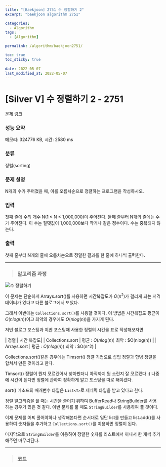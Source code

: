 ```yaml
---
title: "[Baekjoon] 2751 수 정렬하기 2"
excerpt: "baekjoon algorithm 2751"

categories:
  - Algorithm
tags:
  - [Algorithm]

permalink: /algorithm/baekjoon2751/

toc: true
toc_sticky: true
 
date: 2022-05-07
last_modified_at: 2022-05-07
---
```


# [Silver V] 수 정렬하기 2 - 2751

[문제 링크](https://www.acmicpc.net/problem/2751)

### 성능 요약

메모리: 324776 KB, 시간: 2580 ms

### 분류

정렬(sorting)

### 문제 설명

<p>N개의 수가 주어졌을 때, 이를 오름차순으로 정렬하는 프로그램을 작성하시오.</p>

### 입력

 <p>첫째 줄에 수의 개수 N(1 ≤ N ≤ 1,000,000)이 주어진다. 둘째 줄부터 N개의 줄에는 수가 주어진다. 이 수는 절댓값이 1,000,000보다 작거나 같은 정수이다. 수는 중복되지 않는다.</p>

### 출력

 <p>첫째 줄부터 N개의 줄에 오름차순으로 정렬한 결과를 한 줄에 하나씩 출력한다.</p>




---
> ### 알고리즘 과정

![수 정렬하기](https://jsw6701.github.io/assets/images/posts_img/수_정렬하기2.JPG)

이 문제는 단순하게 Arrays.sort()를 사용하면 시간복잡도가 $O(n^2)$가 걸리게 되는 저격 데이터가 있다고 다른 블로그에서 보았다.

그래서 이번에는 `Collections.sort()`를 사용할 것이다. 이 방법은 시간복잡도 평균이 $O(nlog(n))$이고 최악의 경우에도 $O(nlog(n))$을 가지게 된다.

저번 블로그 포스팅과 이번 포스팅때 사용한 정렬의 시간을 표로 작성해보자면

| 정렬 | 시간 복잡도|
| Collections.sort | 평균 : $O(nlog(n))$ 최악 : $O(nlog(n)) |
| Arrays.sort | 평균 : $O(nlog(n))$ 최악 : $O(n^2) |

Collections.sort()같은 경우에는 Timsort() 정렬 기법으로 삽입 정렬과 합병 정렬을 합쳐서 만든 것이라고 한다.

Timsort() 정렬이 뭔지 모르겠어서 찾아봤더니 아직까지 뭔 소린지 잘 모르겠다 :) 나중에 시간이 된다면 정렬에 관하여 정확하게 알고 포스팅을 따로 해야겠다.

sort() 메소드의 매개변수 타입은 `List<T>`로 제네릭 타입을 받고 있다고 한다.

정렬 알고리즘을 풀 때는 시간을 줄이기 위하여 BufferRead나 StringBuilder를 사용하는 경우가 많은 것 같다. 이번 문제를 풀 때도 `StringBuilder`를 사용하여 풀 것이다.

이제 문제를 어찌 풀어야하나 생각해본다면 순서대로 일단 list를 만들고 list.add()를 사용하여 숫자들을 추가하고 `Collections.sort()`를 이용하면 정렬이 된다.

마지막으로 `StringBuilder`를 이용하여 정렬한 숫자를 리스트에서 꺼내서 한 개씩 추가해주면 마무리된다.



---
> ### 코드


<script src="https://gist.github.com/jsw6701/96c4ca0c4bf6c566bc32f99aa0c01911.js"></script>

